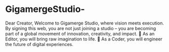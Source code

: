 # GigamergeStudio-
Dear Creator,  Welcome to Gigamerge Studio, where vision meets execution. By signing this web, you are not just joining a studio – you are becoming part of a global movement of innovation, creativity, and impact.  🔹 As an Editor, you will bring raw imagination to life. 🔹 As a Coder, you will engineer the future of digital experiences. 
